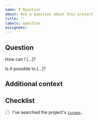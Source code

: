 ```yaml
---
name: ❓ Question
about: Ask a question about this project
title: ''
labels: question
assignees:
---
```


## Question

<!-- What is your question -->

How can I [...]?

Is it possible to [...]?

## Additional context

<!-- Add any other context or screenshots about the feature request here. -->

## Checklist

<!-- Mark with an `x` all the checkboxes that apply (like `[x]`) -->

- [ ] I've searched the project's [`issues`](https://github.com/FOR-sight-ai/interpreto/issues?q=is%3Aissue).
